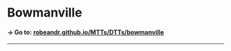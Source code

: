 # Bowmanville

#### → Go to: [robeandr.github.io/MTTs/DTTs/bowmanville](../../MTTs/DTTs/bowmanville.html)
<script type="text/javascript">
	location = "../../MTTs/DTTs/bowmanville.html";
</script>
***